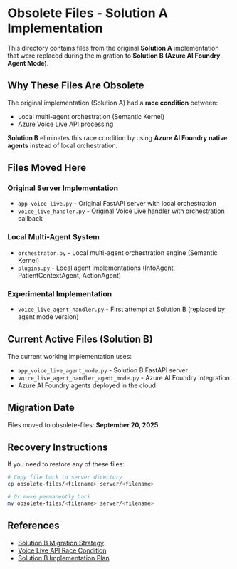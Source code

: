 # Obsolete Files - Solution A Implementation

This directory contains files from the original **Solution A** implementation that were replaced during the migration to **Solution B (Azure AI Foundry Agent Mode)**.

## Why These Files Are Obsolete

The original implementation (Solution A) had a **race condition** between:
- Local multi-agent orchestration (Semantic Kernel)  
- Azure Voice Live API processing

**Solution B** eliminates this race condition by using **Azure AI Foundry native agents** instead of local orchestration.

## Files Moved Here

### **Original Server Implementation**
- `app_voice_live.py` - Original FastAPI server with local orchestration
- `voice_live_handler.py` - Original Voice Live handler with orchestration callback

### **Local Multi-Agent System** 
- `orchestrator.py` - Local multi-agent orchestration engine (Semantic Kernel)
- `plugins.py` - Local agent implementations (InfoAgent, PatientContextAgent, ActionAgent)

### **Experimental Implementation**
- `voice_live_agent_handler.py` - First attempt at Solution B (replaced by agent mode version)

## Current Active Files (Solution B)

The current working implementation uses:
- `app_voice_live_agent_mode.py` - Solution B FastAPI server
- `voice_live_agent_handler_agent_mode.py` - Azure AI Foundry integration
- Azure AI Foundry agents deployed in the cloud

## Migration Date

Files moved to obsolete-files: **September 20, 2025**

## Recovery Instructions

If you need to restore any of these files:

```bash
# Copy file back to server directory
cp obsolete-files/<filename> server/<filename>

# Or move permanently back
mv obsolete-files/<filename> server/<filename>
```

## References

- [Solution B Migration Strategy](../docs/implementation-guides/SOLUTION_B_MIGRATION_STRATEGY.md)
- [Voice Live API Race Condition](../docs/troubleshooting-guides/VOICE_LIVE_API_RACE_CONDITION.md)
- [Solution B Implementation Plan](../docs/implementation-guides/SOLUTION_B_IMPLEMENTATION_PLAN.md)